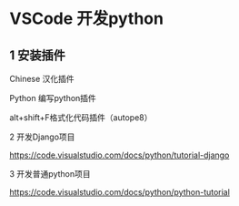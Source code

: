 # VSCode 开发python

## 1 安装插件

Chinese 汉化插件

Python 编写python插件

alt+shift+F格式化代码插件（autope8） 

2 开发Django项目

https://code.visualstudio.com/docs/python/tutorial-django

3 开发普通python项目

https://code.visualstudio.com/docs/python/python-tutorial

